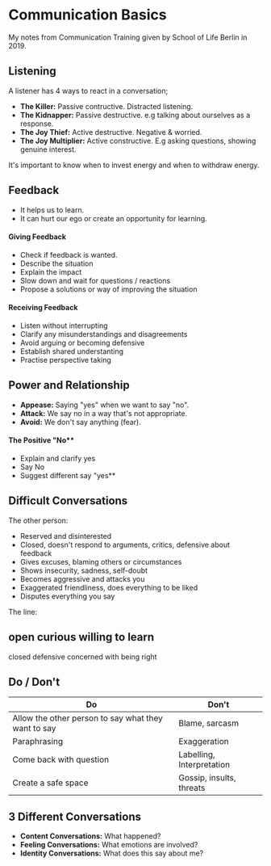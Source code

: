 # Communication Basics

My notes from Communication Training given by School of Life Berlin in 2019.

## Listening

A listener has 4 ways to react in a conversation;

* **The Killer:** Passive contructive. Distracted listening.
* **The Kidnapper:** Passive destructive. e.g talking about ourselves as a response.
* **The Joy Thief:** Active destructive. Negative & worried.
* **The Joy Multiplier:** Active constructive. E.g asking questions, showing genuine interest.

It's important to know when to invest energy and when to withdraw energy.

## Feedback

* It helps us to learn.
* It can hurt our ego or create an opportunity for learning.

#### Giving Feedback

* Check if feedback is wanted.
* Describe the situation
* Explain the impact
* Slow down and wait for questions / reactions
* Propose a solutions or way of improving the situation

#### Receiving Feedback

* Listen without interrupting
* Clarify any misunderstandings and disagreements
* Avoid arguing or becoming defensive
* Establish shared understanting
* Practise perspective taking

## Power and Relationship

* **Appease:** Saying "yes" when we want to say "no".
* **Attack:** We say no in a way that's not appropriate.
* **Avoid:** We don't say anything (fear).

#### The Positive "No**

* Explain and clarify yes
* Say No
* Suggest different say "yes**

## Difficult Conversations

The other person:

* Reserved and disinterested
* Closed, doesn't respond to arguments, critics, defensive about feedback
* Gives excuses, blaming others or circumstances
* Shows insecurity, sadness, self-doubt
* Becomes aggressive and attacks you
* Exaggerated friendliness, does everything to be liked
* Disputes everything you say

The line:

open        curious           willing to learn
--------------------------------------------------------
closed      defensive         concerned with being right

## Do / Don't


| Do                                                  | Don't          |
| ---                                                 | ---            |
| Allow the other person to say what they want to say | Blame, sarcasm |
| Paraphrasing                                        | Exaggeration   |
| Come back with question                             | Labelling, Interpretation |
| Create a safe space                                 | Gossip, insults, threats |

## 3 Different Conversations

* **Content Conversations:** What happened?
* **Feeling Conversations:** What emotions are involved?
* **Identity Conversations:** What does this say about me?
